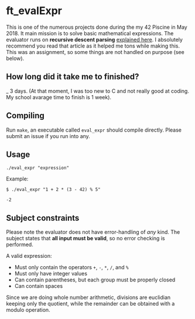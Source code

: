 # ft_evalExpr

This is one of the numerous projects done during the my 42 Piscine in May 2018.
It main mission is to solve basic mathematical expressions. The evaluator runs on **recursive descent parsing**
[explained here](http://www.strchr.com/expression_evaluator). I absolutely
recommend you read that article as it helped me tons while making this.
This was an assignment, so some things are not handled on purpose (see below).

## How long did it take me to finished?

_ 3 days. (At that moment, I was too new to C and not really good at coding. My school avarage time to finish is 1 week).

## Compiling
Run `make`, an executable called `eval_expr` should compile directly. Please
submit an issue if you run into any.

## Usage
`./eval_expr "expression"`

Example:
```
$ ./eval_expr "1 + 2 * (3 - 42) % 5"

-2
```

## Subject constraints
Please note the evaluator does not have error-handling of *any* kind. The
subject states that **all input must be valid**, so no error checking is
performed.

A valid expression:
* Must only contain the operators `+`, `-`, `*`, `/`, and `%`
* Must only have integer values
* Can contain parentheses, but each group must be properly closed
* Can contain spaces

Since we are doing whole number arithmetic, divisions are euclidian keeping
only the quotient, while the remainder can be obtained with a modulo operation.
